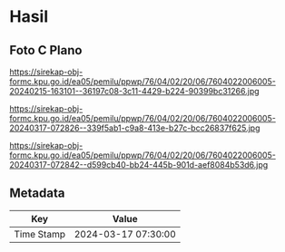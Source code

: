 # Hasil

## Foto C Plano

https://sirekap-obj-formc.kpu.go.id/ea05/pemilu/ppwp/76/04/02/20/06/7604022006005-20240215-163101--36197c08-3c11-4429-b224-90399bc31266.jpg

https://sirekap-obj-formc.kpu.go.id/ea05/pemilu/ppwp/76/04/02/20/06/7604022006005-20240317-072826--339f5ab1-c9a8-413e-b27c-bcc26837f625.jpg

https://sirekap-obj-formc.kpu.go.id/ea05/pemilu/ppwp/76/04/02/20/06/7604022006005-20240317-072842--d599cb40-bb24-445b-901d-aef8084b53d6.jpg


## Metadata

| Key        | Value               |
| ---------- | ------------------- |
| Time Stamp | 2024-03-17 07:30:00 |



